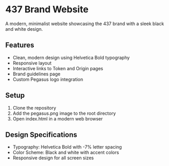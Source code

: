 # 437 Brand Website

A modern, minimalist website showcasing the 437 brand with a sleek black and white design.

## Features
- Clean, modern design using Helvetica Bold typography
- Responsive layout
- Interactive links to Token and Origin pages
- Brand guidelines page
- Custom Pegasus logo integration

## Setup
1. Clone the repository
2. Add the pegasus.png image to the root directory
3. Open index.html in a modern web browser

## Design Specifications
- Typography: Helvetica Bold with -7% letter spacing
- Color Scheme: Black and white with accent colors
- Responsive design for all screen sizes
